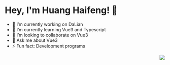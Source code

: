 # Hey, I'm Huang Haifeng! 👋

- 🔭 I’m currently working on DaLian
- 🌱 I’m currently learning Vue3 and Typescript
- 👯 I’m looking to collaborate on Vue3
- 💬 Ask me about Vue3
- ⚡ Fun fact: Development programs

<img media="(prefers-color-scheme: light)" align="right" src="https://github-readme-stats.vercel.app/api?username=HuangHaifenga&show_icons=true&icon_color=CE1D2D&text_color=c9d1d9&bg_color=010409&hide_title=true" />




